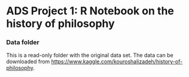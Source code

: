 # ADS Project 1:  R Notebook on the history of philosophy

### Data folder

This is a read-only folder with the original data set. The data can be downloaded from https://www.kaggle.com/kouroshalizadeh/history-of-philosophy.

